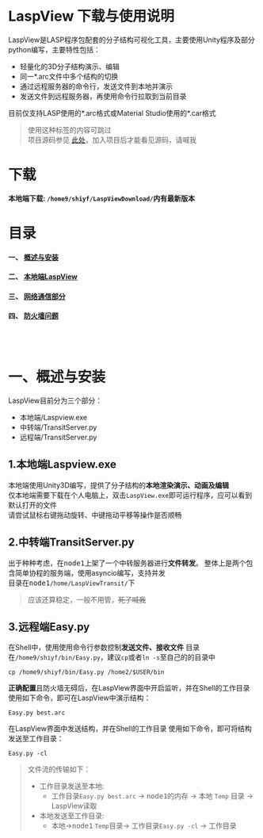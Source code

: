 # LaspView 下载与使用说明  
LaspView是LASP程序包配套的分子结构可视化工具，主要使用Unity程序及部分python编写，主要特性包括：  
* 轻量化的3D分子结构演示、编辑
* 同一*.arc文件中多个结构的切换
* 通过远程服务器的命令行，发送文件到本地并演示  
* 发送文件到远程服务器，再使用命令行拉取到当前目录

目前仅支持LASP使用的*.arc格式或Material Studio使用的*.car格式
>使用这种标签的内容可跳过  
>项目源码参见 [此处](http://10.158.134.250/shiyf/laspview)，加入项目后才能看见源码，请喊我

# 下载
__本地端下载: ```/home9/shiyf/LaspViewDownload/```内有最新版本__


# 目录
#### 一、 [概述与安装](http://10.158.134.250/shiyf/laspview---guid-and-download/edit/master/README.md)
#### 二、 [本地端LaspView](http://10.158.134.250/shiyf/laspview---guid-and-download/blob/master/LaspView.exe.md)
#### 三、 [网络通信部分](http://10.158.134.250/shiyf/laspview---guid-and-download/blob/master/Tansit&remote.md)
#### 四、 [防火墙问题](http://10.158.134.250/shiyf/laspview---guid-and-download/blob/master/firewall.md)

<br></br>
  

# 一、概述与安装
LaspView目前分为三个部分：
* 本地端/Laspview.exe
* 中转端/TransitServer.py
* 远程端/TransitServer.py  

## 1.本地端Laspview.exe
本地端使用Unity3D编写，提供了分子结构的**本地渲染演示、动画及编辑**  
仅本地端需要下载在个人电脑上，双击```LaspView.exe```即可运行程序，应可以看到默认打开的文件  
请尝试鼠标右键拖动旋转、中键拖动平移等操作是否顺畅

## 2.中转端TransitServer.py
出于种种考虑，在<kbd>node1</kbd>上架了一个中转服务器进行**文件转发**。
整体上是两个包含简单协程的服务端，使用asyncio编写，支持并发  
目录在<kbd>node1</kbd>```/home/LaspViewTransit/```下  
> 应该还算稳定，一般不用管，~~死了喊我~~  

## 3.远程端Easy.py
在Shell中，使用使用命令行参数控制**发送文件、接收文件**
目录在```/home9/shiyf/bin/Easy.py```，建议```cp```或者```ln -s```至自己的的目录中
```
cp /home9/shiyf/bin/Easy.py /home2/$USER/bin
```
<b>正确配置</b>且防火墙无碍后，在LaspView界面中开启监听，并在Shell的<kbd>工作目录</kbd> 使用如下命令，即可在LaspView中演示结构：
```
Easy.py best.arc
```
在LaspView界面中发送结构，并在Shell的<kbd>工作目录</kbd> 使用如下命令，即可将结构发送至<kbd>工作目录</kbd>：
```
Easy.py -cl
```


> 文件流的传输如下：  
> * <kbd>工作目录</kbd>发送至<kbd>本地</kbd>:
>    * <kbd>工作目录</kbd>```Easy.py best.arc``` -> <kbd>node1</kbd>的内存 -> <kbd>本地</kbd> ```Temp``` 目录 -> LaspView读取  
> * <kbd>本地</kbd>发送至<kbd>工作目录</kbd>:
>     * <kbd>本地</kbd>-><kbd>node1</kbd> ```Temp```目录-> <kbd>工作目录</kbd>```Easy.py -cl``` -> <kbd>工作目录</kbd>  